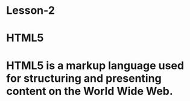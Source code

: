 # Lesson-2

# HTML5

# HTML5 is a markup language used for structuring and presenting content on the World Wide Web. 
